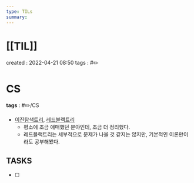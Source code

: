 ```yaml
---
type: TILs
summary: 
---
```


# [[TIL]]
created : 2022-04-21 08:50
tags : #✏️

# CS
**tags** : #✏️/CS 
- [이진탐색트리](https://github.com/minicks/cs_pulzo/blob/main/%EC%95%8C%EA%B3%A0%EB%A6%AC%EC%A6%98/%EC%9D%B4%EC%A7%84%ED%83%90%EC%83%89%ED%8A%B8%EB%A6%AC.md), [레드블랙트리](https://github.com/minicks/cs_pulzo/blob/main/%EC%95%8C%EA%B3%A0%EB%A6%AC%EC%A6%98/%EB%A0%88%EB%93%9C%EB%B8%94%EB%9E%99%ED%8A%B8%EB%A6%AC.md)
	- 평소에 조금 애매했던 분야인데, 조금 더 정리했다.
	- 레드블랙트리는 세부적으로 문제가 나올 것 같지는 않지만, 기본적인 이론만이라도 공부해봤다.

## TASKS
- [ ] 
